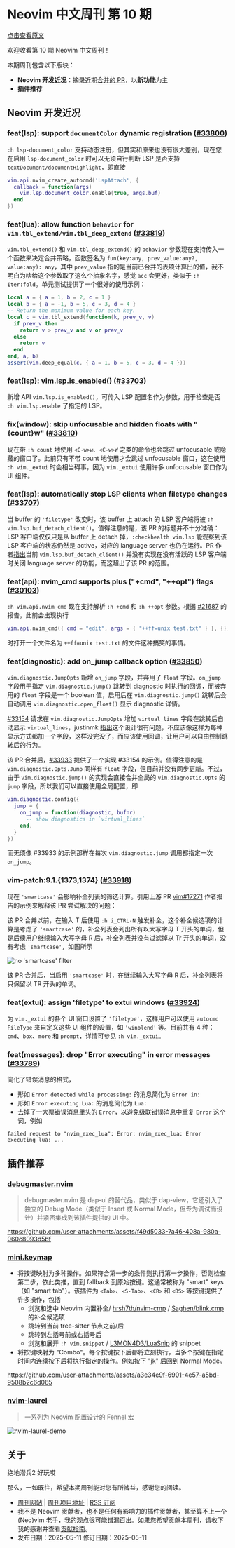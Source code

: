 # Neovim 中文周刊 第 10 期

[点击查看原文](https://weekly.nvimer.org/010/)

欢迎收看第 10 期 Neovim 中文周刊！

本期周刊包含以下版块：

* **Neovim 开发近况**：摘录近期[合并的 PR](https://github.com/neovim/neovim/pulls?q=is%3Apr+is%3Amerged)，以**新功能**为主
* **插件推荐**

## Neovim 开发近况

### feat(lsp): support `documentColor` dynamic registration ([#33800](https://github.com/neovim/neovim/pull/33800))

`:h lsp-document_color` 支持动态注册，但其实和原来也没有很大差别，现在您在启用 `lsp-document_color` 时可以无须自行判断 LSP 是否支持 `textDocument/documentHighlight`，即直接

```lua
vim.api.nvim_create_autocmd('LspAttach', {
  callback = function(args)
    vim.lsp.document_color.enable(true, args.buf)
  end
})
```

### feat(lua): allow function `behavior` for `vim.tbl_extend/vim.tbl_deep_extend` ([#33819](https://github.com/neovim/neovim/pull/33819))

`vim.tbl_extend()` 和 `vim.tbl_deep_extend()` 的 `behavior` 参数现在支持传入一个函数来决定合并策略，函数签名为 `fun(key:any, prev_value:any?, value:any): any`，其中 `prev_value` 指的是当前已合并的表项计算出的值，我不明白为啥给这个参数取了这么个抽象名字，感觉 `acc` 会更好，类似于 `:h Iter:fold`。单元测试提供了一个很好的使用示例：

```lua
local a = { a = 1, b = 2, c = 1 }
local b = { a = -1, b = 5, c = 3, d = 4 }
-- Return the maximum value for each key.
local c = vim.tbl_extend(function(k, prev_v, v)
  if prev_v then
    return v > prev_v and v or prev_v
  else
    return v
  end
end, a, b)
assert(vim.deep_equal(c, { a = 1, b = 5, c = 3, d = 4 }))
```

### feat(lsp): vim.lsp.is_enabled() ([#33703](https://github.com/neovim/neovim/pull/33703))

新增 API `vim.lsp.is_enabled()`，可传入 LSP 配置名作为参数，用于检查是否 `:h vim.lsp.enable` 了指定的 LSP。

### fix(window): skip unfocusable and hidden floats with "{count}<C-W>w" ([#33810](https://github.com/neovim/neovim/pull/33810))

现在带 `:h count` 地使用 `<C-w>w`、`<C-w>W` 之类的命令也会跳过 unfocusable 或隐藏的窗口了。此前只有不带 count 地使用才会跳过 unfocusable 窗口，这在使用 `:h vim._extui` 时会相当碍事，因为 `vim._extui` 使用许多 unfocusable 窗口作为 UI 组件。

### feat(lsp): automatically stop LSP clients when filetype changes ([#33707](https://github.com/neovim/neovim/pull/33707))

当 buffer 的 `'filetype'` 改变时，该 buffer 上 attach 的 LSP 客户端将被 `:h vim.lsp.buf_detach_client()`。值得注意的是，该 PR 的标题并不十分准确：LSP 客户端仅仅只是从 buffer 上 detach 掉，`:checkhealth vim.lsp` 能观察到该 LSP 客户端的状态仍然是 active，对应的 language server 也仍在运行。PR 作者[指出](https://github.com/neovim/neovim/pull/33707#issuecomment-2840484898)当前 `vim.lsp.buf_detach_client()` 并没有实现在没有活跃的 LSP 客户端时关闭 language server 的功能，而这超出了该 PR 的范围。

### feat(api): nvim_cmd supports plus ("+cmd", "++opt") flags ([#30103](https://github.com/neovim/neovim/pull/30103))

`:h vim.api.nvim_cmd` 现在支持解析 `:h +cmd` 和 `:h ++opt` 参数。根据 [#21687](https://github.com/neovim/neovim/issues/21687) 的报告，此前会出现执行

```lua
vim.api.nvim_cmd({ cmd = "edit", args = { "++ff=unix test.txt" } }, {})
```

时打开一个文件名为 `++ff=unix test.txt` 的文件这种搞笑的事情。

### feat(diagnostic): add on_jump callback option ([#33850](https://github.com/neovim/neovim/pull/33850))

`vim.diagnostic.JumpOpts` 新增 `on_jump` 字段，并弃用了 `float` 字段。`on_jump` 字段用于指定 `vim.diagnostic.jump()` 跳转到 diagnostic 时执行的回调，而被弃用的 `float` 字段是一个 boolean 值，启用后在 `vim.diagnostic.jump()` 跳转后会自动调用 `vim.diagnostic.open_float()` 显示 diagnostic 详情。

[#33154](https://github.com/neovim/neovim/issues/33154) 请求在 `vim.diagnostic.JumpOpts` 增加 `virtual_lines` 字段在跳转后自动显示 `virtual_lines`，justinmk [指出](https://github.com/neovim/neovim/issues/33154#issuecomment-2763276462)这个设计很有问题，不应该像这样为每种显示方式都加一个字段，这样没完没了，而应该使用回调，让用户可以自由控制跳转后的行为。

该 PR 合并后，[#33933](https://github.com/neovim/neovim/pull/33933) 提供了一个实现 #33154 的示例。值得注意的是 `vim.diagnostic.Opts.Jump` 同样有 `float` 字段，但目前并没有同步更新。不过，由于 `vim.diagnostic.jump()` 的实现会直接合并全局的 `vim.diagnostic.Opts` 的 `jump` 字段，所以我们可以直接使用全局配置，即

```lua
vim.diagnostic.config({
  jump = {
    on_jump = function(diagnostic, bufnr)
      -- show diagnostics in `virtual_lines`
    end,
  }
})
```

而无须像 #33933 的示例那样在每次 `vim.diagnostic.jump` 调用都指定一次 `on_jump`。

### vim-patch:9.1.{1373,1374} ([#33918](https://github.com/neovim/neovim/pull/33918))

现在 `'smartcase'` 会影响补全列表的筛选计算。引用上游 PR [vim#17271](https://github.com/vim/vim/pull/17271) 作者报告的示例来解释该 PR 尝试解决的问题：

该 PR 合并以前，在输入 T 后使用 `:h i_CTRL-N` 触发补全，这个补全候选项的计算是考虑了 `'smartcase'` 的，补全列表会列出所有以大写字母 T 开头的单词，但是后续用户继续输入大写字母 R 后，补全列表并没有过滤掉以 Tr 开头的单词，没有考虑 `'smartcase'`，如图所示

![no 'smartcase' filter](https://github.com/user-attachments/assets/a7544a84-c9e1-4909-9066-b1a5aae33b15)

该 PR 合并后，当启用 `'smartcase'` 时，在继续输入大写字母 R 后，补全列表将只保留以 TR 开头的单词。

### feat(extui): assign 'filetype' to extui windows ([#33924](https://github.com/neovim/neovim/pull/33924))

为 `vim._extui` 的各个 UI 窗口设置了 `'filetype'`，这样用户可以使用 `autocmd FileType` 来自定义这些 UI 组件的设置，如 `'winblend'` 等。目前共有 4 种：`cmd`、`box`、`more` 和 `prompt`，详情可参见 `:h vim._extui`。

### feat(messages): drop "Error executing" in error messages ([#33789](https://github.com/neovim/neovim/pull/33789))

简化了错误消息的格式，

* 形如 `Error detected while processing:` 的消息简化为 `Error in:`
* 形如 `Error executing Lua:` 的消息简化为 `Lua:`
* 去掉了一大票错误消息里头的 `Error`，以避免级联错误消息中重复 `Error` 这个词，例如

```
failed request to "nvim_exec_lua": Error: nvim_exec_lua: Error executing lua: ...
```

## 插件推荐

### [debugmaster.nvim](https://github.com/miroshQa/debugmaster.nvim)

> debugmaster.nvim 是 dap-ui 的替代品，类似于 dap-view，它还引入了独立的 Debug Mode（类似于 Insert 或 Normal Mode，但专为调试而设计）并紧密集成到该插件提供的 UI 中。

https://github.com/user-attachments/assets/f49d5033-7a46-408a-980a-060c8093d5bf

### [mini.keymap](https://github.com/echasnovski/mini.keymap)

* 将按键映射为多种操作。如果符合第一步的条件则执行第一步操作，否则检查第二步，依此类推，直到 fallback 到原始按键。这通常被称为 "smart" keys（如 "smart tab"）。该插件为 `<Tab>`、`<S-Tab>`、`<CR>` 和 `<BS>` 等按键提供了许多操作，包括
    * 浏览和选中 Neovim 内置补全/ [hrsh7th/nvim-cmp](https://github.com/hrsh7th/nvim-cmp) / [Saghen/blink.cmp](https://github.com/Saghen/blink.cmp) 的补全候选项
    * 跳转到当前 tree-sitter 节点之前/后
    * 跳转到左括号前或右括号后
    * 浏览和展开 `:h vim.snippet` / [L3MON4D3/LuaSnip](https://github.com/L3MON4D3/LuaSnip) 的 snippet
* 将按键映射为 "Combo"。每个按键按下后都将立刻执行，当多个按键在指定时间内连续按下后将执行指定的操作。例如按下 "jk" 后回到 Normal Mode。

https://github.com/user-attachments/assets/a3e34e9f-6901-4e57-a5bd-9508b2c6d065

### [nvim-laurel](https://github.com/aileot/nvim-laurel)

> 一系列为 Neovim 配置设计的 Fennel 宏

![nvim-laurel-demo](https://user-images.githubusercontent.com/46470475/207041810-4d0afa5e-f9cc-4878-86f2-e607cff20601.png)

## 关于

绝地潜兵2 好玩哎

那么，一如既往，希望本期周刊能对您有所裨益，感谢您的阅读。

* [周刊网站](https://weekly.nvimer.org/) | [周刊项目地址](https://github.com/nvim-weekly-cn/nvim-weekly-cn) | [RSS 订阅](https://github.com/nvim-weekly-cn/nvim-weekly-cn/releases.atom)
* 我不是 Neovim 贡献者，也不是任何有影响力的插件贡献者，甚至算不上一个 (Neo)vim 老手，我的观点很可能错漏百出。如果您希望贡献本周刊，请收下我的感谢并查看[贡献指南](https://github.com/nvim-weekly-cn/nvim-weekly-cn/blob/main/README.md#贡献指南)。
* 发布日期：2025-05-11
  修订日期：2025-05-11
